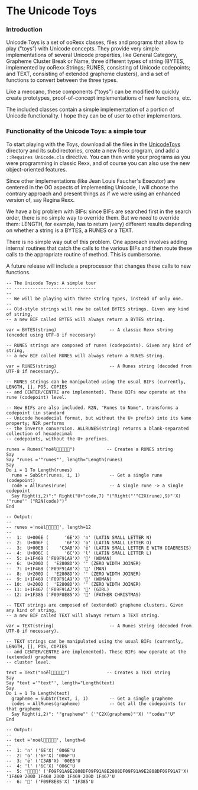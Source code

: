 # The Unicode Toys

### Introduction

Unicode Toys is a set of ooRexx classes, files and programs that allow to play ("toys") with Unicode concepts. 
They provide very simple implementations of several Unicode properties, like General Category, Grapheme Cluster Break or Name, 
three different types of string (BYTES, implemented by ooRexx Strings; RUNES, consisting of Unicode codepoints; and TEXT, consisting of extended grapheme clusters),
and a set of functions to convert between the three types.

Like a meccano, these components ("toys") can be modified to quickly create prototypes, proof-of-concept implementations of new functions, etc.

The included classes contain a simple implementation of a portion of Unicode functionality. I hope they can be of user to other implementors.

### Functionality of the Unicode Toys: a simple tour

To start playing with the Toys, download all the files in the [UnicodeToys](.) directory and its subdirectories, create a new Rexx program, and add a ``::Requires Unicode.cls`` directive. You can then write your programs as you were programming in classic Rexx, and of course you can also use the new object-oriented features.

Since other implementations (like Jean Louis Faucher's Executor) are centered in the OO aspects of implementing Unicode, I will choose the contrary approach and present things as if we were using an enhanced version of, say Regina Rexx.

We have a big problem with BIFs: since BIFs are searched first in the search order, there is no simple way to override them. But we _need_ to override them: LENGTH, for example, has to return (very) different results depending on whether a string is a BYTES, a RUNES or a TEXT.

There is no simple way out of this problem. One approach involves adding internal routines that catch the calls to the various BIFs and then route these calls to the appropriate routine of method. This is cumbersome.

A future release will include a preprocessor that changes these calls to new functions.

```rexx
-- The Unicode Toys: A simple tour
-- -------------------------------
-- 
-- We will be playing with three string types, instead of only one.
--
-- Old-style strings will now be called BYTES strings. Given any kind of string,
-- a new BIF called BYTES will always return a BYTES string.

var = BYTES(string)                    -- A classic Rexx string (encoded using UTF-8 if neccesary)

-- RUNES strings are composed of runes (codepoints). Given any kind of string,
-- a new BIF called RUNES will always return a RUNES string.

var = RUNES(string)                    -- A Runes string (decoded from UTF-8 if necessary).

-- RUNES strings can be manipulated using the usual BIFs (currently, LENGTH, [], POS, COPIES
-- and CENTER/CENTRE are implemented). These BIFs now operate at the rune (codepoint) level.

-- New BIFs are also included. R2N, "Runes to Name", transforms a codepoint (in standard
-- Unicode hexadecial format, but without the U+ prefix) into its Name property; N2R performs
-- the inverse conversion. ALLRUNES(string) returns a blank-separated collection of hexadecimal 
-- codepoints, without the U+ prefixes.

runes = Runes("noël👩‍👨‍👩‍👧🎅")            -- Creates a RUNES string
Say 
Say "runes ='"runes"', length="Length(runes)
Say 
Do i = 1 To Length(runes)
  rune = SubStr(runes, i, 1)           -- Get a single rune (codepoint)
  code = AllRunes(rune)                -- A single rune -> a single codepoint
  Say Right(i,2)":" Right("U+"code,7) "("Right("'"C2X(rune),9)"'X) '"rune"' ("R2N(code)")"
End

-- Output:
--
-- runes ='noël👩‍👨‍👩‍👧🎅', length=12
--
--  1:  U+006E (      '6E'X) 'n' (LATIN SMALL LETTER N)
--  2:  U+006F (      '6F'X) 'o' (LATIN SMALL LETTER O)
--  3:  U+00EB (    'C3AB'X) 'ë' (LATIN SMALL LETTER E WITH DIAERESIS)
--  4:  U+006C (      '6C'X) 'l' (LATIN SMALL LETTER L)
--  5: U+1F469 ('F09F91A9'X) '👩' (WOMAN)
--  6:  U+200D (  'E2808D'X) '‍' (ZERO WIDTH JOINER)
--  7: U+1F468 ('F09F91A8'X) '👨' (MAN)
--  8:  U+200D (  'E2808D'X) '‍' (ZERO WIDTH JOINER)
--  9: U+1F469 ('F09F91A9'X) '👩' (WOMAN)
-- 10:  U+200D (  'E2808D'X) '‍' (ZERO WIDTH JOINER)
-- 11: U+1F467 ('F09F91A7'X) '👧' (GIRL)
-- 12: U+1F385 ('F09F8E85'X) '🎅' (FATHER CHRISTMAS)

-- TEXT strings are composed of (extended) grapheme clusters. Given any kind of string,
-- a new BIF called TEXT will always return a TEXT string.

var = TEXT(string)                     -- A Runes string (decoded from UTF-8 if necessary).

-- TEXT strings can be manipulated using the usual BIFs (currently, LENGTH, [], POS, COPIES
-- and CENTER/CENTRE are implemented). These BIFs now operate at the (extended) grapheme
-- cluster level.

text = Text("noël👩‍👨‍👩‍👧🎅")              -- Creates a TEXT string
Say 
Say "text ='"text"', length="Length(text)
Say 
Do i = 1 To Length(text)
  grapheme = SubStr(text, i, 1)        -- Get a single grapheme
  codes = AllRunes(grapheme)           -- Get all the codepoints for that grapheme
  Say Right(i,2)": '"grapheme"' ('"C2X(grapheme)"'X) '"codes"'U"
End

-- Output:
-- 
-- text ='noël👩‍👨‍👩‍👧🎅', length=6
--
--  1: 'n' ('6E'X) '006E'U
--  2: 'o' ('6F'X) '006F'U
--  3: 'ë' ('C3AB'X) '00EB'U
--  4: 'l' ('6C'X) '006C'U
--  5: '👩‍👨‍👩‍👧' ('F09F91A9E2808DF09F91A8E2808DF09F91A9E2808DF09F91A7'X) '1F469 200D 1F468 200D 1F469 200D 1F467'U
--  6: '🎅' ('F09F8E85'X) '1F385'U
```
     

     
     
